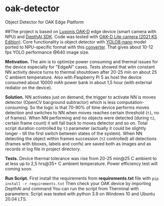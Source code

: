 # oak-detector
Object Detector for OAK Edge Platform

##The project is based on [Luxonis OAK-D](https://shop.luxonis.com/products/oak-d-lite-1) edge device (smart camera with NPU) and [DepthAI SDK](https://docs-old.luxonis.com/projects/sdk/en/latest/index.html). Code was tested with [OAK-D Lite camera (2021 KS Edition)](https://www.kickstarter.com/projects/opencv/opencv-ai-kit-oak-depth-camera-4k-cv-edge-object-detection?ref=discovery&term=openCV&total_hits=13&category_id=338). Core functionality is object detector with [YOLO8-nano](https://github.com/ultralytics/ultralytics) model ported to NPU-specific format with this [converter](https://www.tools.luxonis.com/). That gives about 10-12 fps YOLO performance @640 image size.

**Motivation.** The aim is to optimize power consuming and thermal issues for the device especially for "EdgeAI" cases. Tests showed that witn constant NN activity device turns to thermal shoutdown after 20-25 min on about 25 C ambient temperature. Also with Paspberry Pi 5 as host the device consumed about 10000 mAh power bank in about 1,5 hour (with external rediator on the device).

**Solution.** NN activates just on demand, the trigger to activate NN is moves detector (OpenCV bacground subtractor) which is less computation-consuming. So the logic is that 70-90% of time device performs moves detection and switches to NN when moves reaches certain threshold (```t1```, no of frames). When NN performing and no objects were detected (during ```t2```, certain frame count) it will fall back to moves detector and so on. Total script duration controlled by ```t3``` parameter (actually it could be slightly longer - till the first switch between states of the system).
When NN detecting the object within frames succession (```t2``` controlled) all detections (frames with bboxes, labels and confs) are saved both as images and as records in log file in project directory.

**Tests.** Device thermal tolerance was rise from 20-25 min@25 C ambient to at less up to 2,5 hrs@35+ C ambient temperature. Power efficiency test will coming soon.

**Run Script.** First install the requirements from **requirements.txt** file with ```pip install -r requirements.txt``` Then check your OAK device by importing DepthAI and command   You can run the script from Therminal with parameters:
Script was tested with python 3.9 on Windows 10 and Ubuntu 20.04 LTS.

